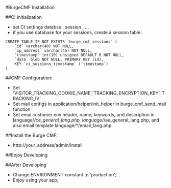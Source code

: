 #BurgeCMF Installation

##CI Initialization

* set CI settings databse , session , ...
* if you use database for your sessions, create a session table:

```
CREATE TABLE IF NOT EXISTS `burge_cmf_sessions` ( 
	`id` varchar(40) NOT NULL, 
	`ip_address` varchar(45) NOT NULL,
	`timestamp` int(10) unsigned DEFAULT 0 NOT NULL, 
	`data` blob NOT NULL, PRIMARY KEY (id), 
	KEY `ci_sessions_timestamp` (`timestamp`)
) 
```

##CMF Configuration:

* Set 'VISITOR_TRACKING_COOKIE_NAME','TRACKING_ENCRYPTION_KEY','TRACKING_IV'
* Set mail configs in application/helper/init_helper in burge_cmf_send_mail function
* Set emai customer env header, name, keywords, and description in language/*/ce_general_lang.php, language/*/ae_general_lang.php, and also email template  language/*/email_lang.php

##Install the Burge CMF:
* http://your_address/admin/install

##Enjoy Developing

##After Developing
* Change ENVIRONMENT constant to 'production';
* Enjoy using your app;

